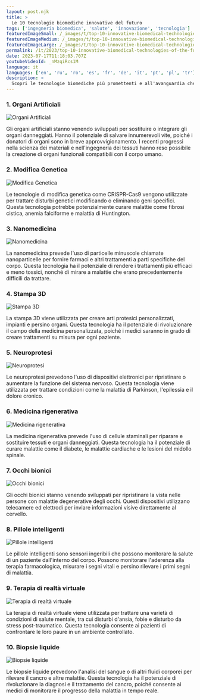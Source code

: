 ```yaml
---
layout: post.njk
title: >
  Le 10 tecnologie biomediche innovative del futuro
tags: ['ingegneria biomedica', 'salute', 'innovazione', 'tecnologia']
featuredImageSmall: /_images/t/top-10-innovative-biomedical-technologies-of-the-future-cover-it-small.webp
featuredImageMedium: /_images/t/top-10-innovative-biomedical-technologies-of-the-future-cover-it-medium.webp
featuredImageLarge: /_images/t/top-10-innovative-biomedical-technologies-of-the-future-cover-it-large.webp
permalink: /it/2023/top-10-innovative-biomedical-technologies-of-the-future.html
date: 2023-07-17T11:18:03.707Z
youtubeVideoId: _nMzqiRcs1M
language: it
languages: ['en', 'ru', 'ro', 'es', 'fr', 'de', 'it', 'pt', 'pl', 'tr']
description: >
  Scopri le tecnologie biomediche più promettenti e all'avanguardia che hanno il potenziale di rivoluzionare la salute nel prossimo futuro.
---
```


### 1. Organi Artificiali

![Organi Artificiali](/_images/e/eedc96890b67811aedff78094a0d49a4-medium.webp)

Gli organi artificiali stanno venendo sviluppati per sostituire o integrare gli organi danneggiati. Hanno il potenziale di salvare innumerevoli vite, poiché i donatori di organi sono in breve approvvigionamento. I recenti progressi nella scienza dei materiali e nell'ingegneria dei tessuti hanno reso possibile la creazione di organi funzionali compatibili con il corpo umano.

### 2. Modifica Genetica

![Modifica Genetica](/_images/c/c26b369f6ce2d081eac4adc2008a9acf-medium.webp)

Le tecnologie di modifica genetica come CRISPR-Cas9 vengono utilizzate per trattare disturbi genetici modificando o eliminando geni specifici. Questa tecnologia potrebbe potenzialmente curare malattie come fibrosi cistica, anemia falciforme e malattia di Huntington.

### 3. Nanomedicina

![Nanomedicina](/_images/d/d028022a35a16390efe64b707765762b-medium.webp)

La nanomedicina prevede l'uso di particelle minuscole chiamate nanoparticelle per fornire farmaci e altri trattamenti a parti specifiche del corpo. Questa tecnologia ha il potenziale di rendere i trattamenti più efficaci e meno tossici, nonché di mirare a malattie che erano precedentemente difficili da trattare.

### 4. Stampa 3D

![Stampa 3D](/_images/4/4f83d6a41c05efd030e109fefefacf2f-medium.webp)

La stampa 3D viene utilizzata per creare arti protesici personalizzati, impianti e persino organi. Questa tecnologia ha il potenziale di rivoluzionare il campo della medicina personalizzata, poiché i medici saranno in grado di creare trattamenti su misura per ogni paziente.

### 5. Neuroprotesi

![Neuroprotesi](/_images/b/ba3b796d3d10a792aa2377a52d3fab1c-medium.webp)

Le neuroprotesi prevedono l'uso di dispositivi elettronici per ripristinare o aumentare la funzione del sistema nervoso. Questa tecnologia viene utilizzata per trattare condizioni come la malattia di Parkinson, l'epilessia e il dolore cronico.

### 6. Medicina rigenerativa

![Medicina rigenerativa](/_images/2/23136bdc1e511c8444b7d099d4016c60-medium.webp)

La medicina rigenerativa prevede l'uso di cellule staminali per riparare e sostituire tessuti e organi danneggiati. Questa tecnologia ha il potenziale di curare malattie come il diabete, le malattie cardiache e le lesioni del midollo spinale.

### 7. Occhi bionici

![Occhi bionici](/_images/2/2d65ee8215e64b73c10bc69f057cf4b2-medium.webp)

Gli occhi bionici stanno venendo sviluppati per ripristinare la vista nelle persone con malattie degenerative degli occhi. Questi dispositivi utilizzano telecamere ed elettrodi per inviare informazioni visive direttamente al cervello.

### 8. Pillole intelligenti

![Pillole intelligenti](/_images/d/dac136acffcf16c91c9a4e63be6d7ea0-medium.webp)

Le pillole intelligenti sono sensori ingeribili che possono monitorare la salute di un paziente dall'interno del corpo. Possono monitorare l'aderenza alla terapia farmacologica, misurare i segni vitali e persino rilevare i primi segni di malattia.

### 9. Terapia di realtà virtuale

![Terapia di realtà virtuale](/_images/6/6b50e56f6b8499869eee5bb61b46a3f9-medium.webp)

La terapia di realtà virtuale viene utilizzata per trattare una varietà di condizioni di salute mentale, tra cui disturbi d'ansia, fobie e disturbo da stress post-traumatico. Questa tecnologia consente ai pazienti di confrontare le loro paure in un ambiente controllato.

### 10. Biopsie liquide

![Biopsie liquide](/_images/b/b8a1b78d44bc67e4bff8e7777034cc84-medium.webp)

Le biopsie liquide prevedono l'analisi del sangue o di altri fluidi corporei per rilevare il cancro e altre malattie. Questa tecnologia ha il potenziale di rivoluzionare la diagnosi e il trattamento del cancro, poiché consente ai medici di monitorare il progresso della malattia in tempo reale.

